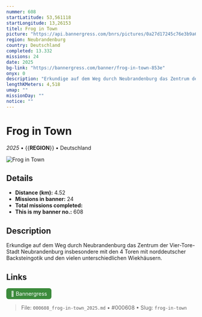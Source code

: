 ```yaml
---
nummer: 608
startLatitude: 53,561118
startLongitude: 13,26153
titel: Frog in Town
picture: "https://api.bannergress.com/bnrs/pictures/0a27d17245c76e3b9a6a3e4090e90561"
region: Neubrandenburg
country: Deutschland
completed: 13.332
missions: 24
date: 2025
bg-link: "https://bannergress.com/banner/frog-in-town-853e"
onyx: 0
description: "Erkundige auf dem Weg durch Neubrandenburg das Zentrum der Vier-Tore-Stadt Neubrandenburg insbesondere mit den 4 Toren mit norddeutscher Backsteingotik und den vielen unterschiedlichen Wiekhäusern."
lengthKMeters: 4,518
umap: ""
missionDay: ""
notice: ""
---
```

# Frog in Town

*2025* • {{__REGION__}} • Deutschland

![Frog in Town](https://api.bannergress.com/bnrs/pictures/0a27d17245c76e3b9a6a3e4090e90561)



## Details
- **Distance (km):** 4.52
- **Missions in banner:** 24
- **Total missions completed:** 
- **This is my banner no.:** 608



## Description
Erkundige auf dem Weg durch Neubrandenburg das Zentrum der Vier-Tore-Stadt Neubrandenburg insbesondere mit den 4 Toren mit norddeutscher Backsteingotik und den vielen unterschiedlichen Wiekhäusern.



## Links
<a href="https://bannergress.com/banner/frog-in-town-853e" target="_blank" style="display:inline-block;margin-right:8px;padding:6px 12px;background:#3c8b3c;color:#fff;text-decoration:none;border-radius:6px;">🔗 Bannergress</a>



> File: `000608_frog-in-town_2025.md` • #000608 • Slug: `frog-in-town`
